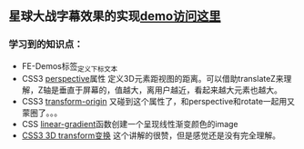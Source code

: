 ## 星球大战字幕效果的实现[demo访问这里](http://kad0108.github.io/FE-Demos/StarWars/)

### 学习到的知识点：
* FE-Demos标签<sub>定义下标文本
* CSS3 [perspective](http://www.w3school.com.cn/cssref/pr_perspective.asp)属性 定义3D元素距视图的距离。可以借助translateZ来理解，Z轴是垂直于屏幕的，值越大，离用户越近，看起来越大元素也越大。
* CSS3 [transform-origin](/kad0108/IFE/raw/gh-pages/task26/css/transformOrigin.png) 又碰到这个属性了，和perspective和rotate一起用又蒙圈了。。。
* CSS [linear-gradient](https://developer.mozilla.org/zh-CN/docs/Web/CSS/linear-gradient)函数创建一个呈现线性渐变颜色的image
* [CSS3 3D transform变换](http://www.zhangxinxu.com/wordpress/2012/09/css3-3d-transform-perspective-animate-transition/)  这个讲解的很赞，但是感觉还是没有完全理解。

